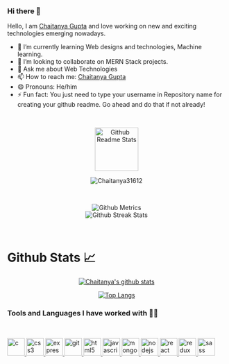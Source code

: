 ### Hi there 👋

Hello, I am [Chaitanya Gupta](https://www.linkedin.com/in/guptachaitanya/) and love working on new and exciting technologies emerging nowadays. 

- 🌱 I’m currently learning Web designs and technologies, Machine learning.
- 👯 I’m looking to collaborate on MERN Stack projects.
- 💬 Ask me about Web Technologies
- 📫 How to reach me: [Chaitanya Gupta](https://www.linkedin.com/in/guptachaitanya/)
- 😄 Pronouns: He/him
- ⚡ Fun fact: You just need to type your username in Repository name for creating your github readme. Go ahead and do that if not already!

<br>


<p align="center">
 <img width="100px" src="https://res.cloudinary.com/anuraghazra/image/upload/v1594908242/logo_ccswme.svg" align="center" alt="Github Readme Stats" />
</p>
<p align="center"> <img src="https://komarev.com/ghpvc/?username=Chaitanya31612" alt="Chaitanya31612"/> </p> 

<!--![](https://komarev.com/ghpvc/?username=Chaitanya31612)-->


<br>
<p align="center">
  
<img src="https://metrics.lecoq.io/Chaitanya31612" alt="Github Metrics">
  
  <br>
  
<img src="https://github-readme-streak-stats.herokuapp.com/?user=Chaitanya31612" alt="Github Streak Stats">
  
</p>

<br>

# Github Stats 📈

<div align ="center">
 
 [![Chaitanya's github stats](https://github-readme-stats.vercel.app/api?username=Chaitanya31612&count_private=true&show_icons=true)](https://github.com/Chaitanya31612)

</div>
<div align ="center">
 
  [![Top Langs](https://github-readme-stats.vercel.app/api/top-langs/?username=Chaitanya31612&layout=compact)](https://github.com/Chaitanya31612)
</div>

<h3>Tools and Languages I have worked with 👩‍💻</h3>

<br>

<p align="left"> 
<a href="https://www.cprogramming.com/" target="_blank"> <img src="https://devicons.github.io/devicon/devicon.git/icons/c/c-original.svg" alt="c" width="40" height="40"/> </a>
<a href="https://www.w3schools.com/css/" target="_blank"> <img src="https://devicons.github.io/devicon/devicon.git/icons/css3/css3-original-wordmark.svg" alt="css3" width="40" height="40"/> </a>
<a href="https://expressjs.com" target="_blank"> <img src="https://devicons.github.io/devicon/devicon.git/icons/express/express-original-wordmark.svg" alt="express" width="40" height="40"/> </a>
<a href="https://git-scm.com/" target="_blank"> <img src="https://www.vectorlogo.zone/logos/git-scm/git-scm-icon.svg" alt="git" width="40" height="40"/> </a>
<a href="https://www.w3.org/html/" target="_blank"> <img src="https://devicons.github.io/devicon/devicon.git/icons/html5/html5-original-wordmark.svg" alt="html5" width="40" height="40"/> </a>
<a href="https://developer.mozilla.org/en-US/docs/Web/JavaScript" target="_blank"> <img src="https://devicons.github.io/devicon/devicon.git/icons/javascript/javascript-original.svg" alt="javascript" width="40" height="40"/> </a>
<a href="https://www.mongodb.com/" target="_blank"> <img src="https://devicons.github.io/devicon/devicon.git/icons/mongodb/mongodb-original-wordmark.svg" alt="mongodb" width="40" height="40"/> </a>
<a href="https://nodejs.org" target="_blank"> <img src="https://devicons.github.io/devicon/devicon.git/icons/nodejs/nodejs-original-wordmark.svg" alt="nodejs" width="40" height="40"/> </a>
<a href="https://reactjs.org/" target="_blank"> <img src="https://devicons.github.io/devicon/devicon.git/icons/react/react-original-wordmark.svg" alt="react" width="40" height="40"/> </a>
<a href="https://redux.js.org" target="_blank"> <img src="https://devicons.github.io/devicon/devicon.git/icons/redux/redux-original.svg" alt="redux" width="40" height="40"/> </a>
<a href="https://sass-lang.com" target="_blank"> <img src="https://devicons.github.io/devicon/devicon.git/icons/sass/sass-original.svg" alt="sass" width="40" height="40"/> </a> 
</p>

<br>
